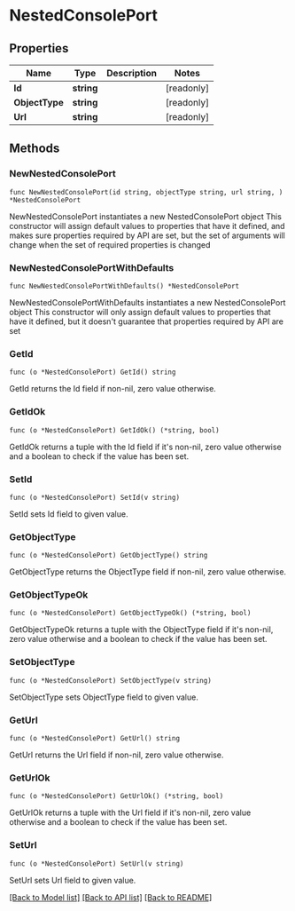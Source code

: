 # NestedConsolePort

## Properties

Name | Type | Description | Notes
------------ | ------------- | ------------- | -------------
**Id** | **string** |  | [readonly] 
**ObjectType** | **string** |  | [readonly] 
**Url** | **string** |  | [readonly] 

## Methods

### NewNestedConsolePort

`func NewNestedConsolePort(id string, objectType string, url string, ) *NestedConsolePort`

NewNestedConsolePort instantiates a new NestedConsolePort object
This constructor will assign default values to properties that have it defined,
and makes sure properties required by API are set, but the set of arguments
will change when the set of required properties is changed

### NewNestedConsolePortWithDefaults

`func NewNestedConsolePortWithDefaults() *NestedConsolePort`

NewNestedConsolePortWithDefaults instantiates a new NestedConsolePort object
This constructor will only assign default values to properties that have it defined,
but it doesn't guarantee that properties required by API are set

### GetId

`func (o *NestedConsolePort) GetId() string`

GetId returns the Id field if non-nil, zero value otherwise.

### GetIdOk

`func (o *NestedConsolePort) GetIdOk() (*string, bool)`

GetIdOk returns a tuple with the Id field if it's non-nil, zero value otherwise
and a boolean to check if the value has been set.

### SetId

`func (o *NestedConsolePort) SetId(v string)`

SetId sets Id field to given value.


### GetObjectType

`func (o *NestedConsolePort) GetObjectType() string`

GetObjectType returns the ObjectType field if non-nil, zero value otherwise.

### GetObjectTypeOk

`func (o *NestedConsolePort) GetObjectTypeOk() (*string, bool)`

GetObjectTypeOk returns a tuple with the ObjectType field if it's non-nil, zero value otherwise
and a boolean to check if the value has been set.

### SetObjectType

`func (o *NestedConsolePort) SetObjectType(v string)`

SetObjectType sets ObjectType field to given value.


### GetUrl

`func (o *NestedConsolePort) GetUrl() string`

GetUrl returns the Url field if non-nil, zero value otherwise.

### GetUrlOk

`func (o *NestedConsolePort) GetUrlOk() (*string, bool)`

GetUrlOk returns a tuple with the Url field if it's non-nil, zero value otherwise
and a boolean to check if the value has been set.

### SetUrl

`func (o *NestedConsolePort) SetUrl(v string)`

SetUrl sets Url field to given value.



[[Back to Model list]](../README.md#documentation-for-models) [[Back to API list]](../README.md#documentation-for-api-endpoints) [[Back to README]](../README.md)


